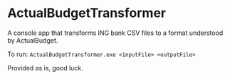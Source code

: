 # ActualBudgetTransformer
A console app that transforms ING bank CSV files to a format understood by ActualBudget.

To run: `ActualBudgetTransformer.exe <inputFile> <outputFile>`

Provided as is, good luck.
